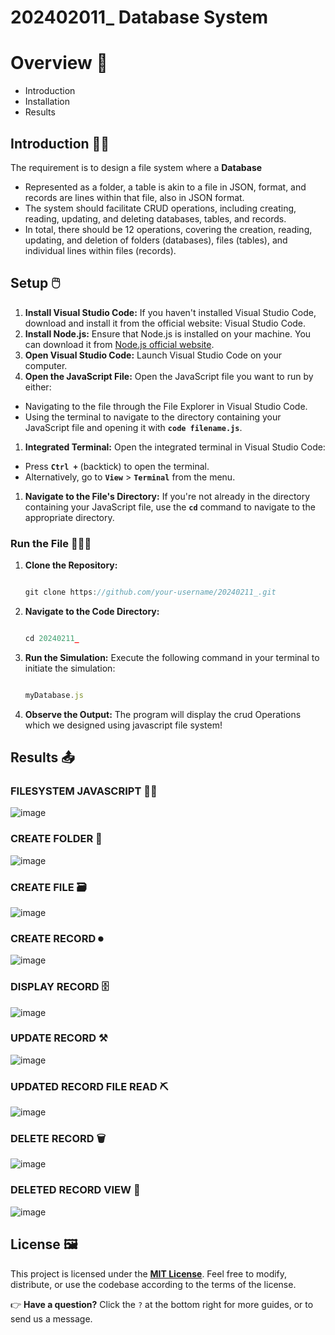# 202402011_ Database System

# Overview 📜

- Introduction
- Installation
- Results

## Introduction 🧑‍🔧

The requirement is to design a file system where a **Database**

- Represented as a folder, a table is akin to a file in JSON, format, and records are lines within that file, also in JSON format.
- The system should facilitate CRUD operations, including creating, reading, updating, and deleting databases, tables, and records.
- In total, there should be 12 operations, covering the creation, reading, updating, and deletion of folders (databases), files (tables), and individual lines within files (records).

## Setup 🖱️

1. **Install Visual Studio Code:**
If you haven't installed Visual Studio Code, download and install it from the official website: Visual Studio Code.
2. **Install Node.js:**
Ensure that Node.js is installed on your machine. You can download it from [Node.js official website](https://nodejs.org/).
3. **Open Visual Studio Code:**
Launch Visual Studio Code on your computer.
4. **Open the JavaScript File:**
Open the JavaScript file you want to run by either:
- Navigating to the file through the File Explorer in Visual Studio Code.
- Using the terminal to navigate to the directory containing your JavaScript file and opening it with **`code filename.js`**.
1. **Integrated Terminal:**
Open the integrated terminal in Visual Studio Code:
- Press **`Ctrl +`** (backtick) to open the terminal.
- Alternatively, go to **`View`** > **`Terminal`** from the menu.
1. **Navigate to the File's Directory:**
If you're not already in the directory containing your JavaScript file, use the **`cd`** command to navigate to the appropriate directory.

### Run the File 👩🏻‍💻

1. **Clone the Repository:**
    
    ```jsx
    
    git clone https://github.com/your-username/20240211_.git
    
    ```
    
2. **Navigate to the Code Directory:**
    
    ```jsx
    
    cd 20240211_
    
    ```
    
3. **Run the Simulation:**
Execute the following command in your terminal to initiate the simulation:
    
    ```jsx
    
    myDatabase.js
    
    ```
    
4. **Observe the Output:**
The program will display the crud Operations which we designed using javascript file system!

## Results 📤

### FILESYSTEM JAVASCRIPT 👨‍💻
![image](https://github.com/deshmukharya/20240216_decoupled_express/assets/77586492/e172ec18-39cd-4bc9-97bb-e82d2946159e)

### CREATE FOLDER 📁
![image](https://github.com/deshmukharya/20240216_decoupled_express/assets/77586492/1def0153-2292-4291-876d-170de2c56d50)

### CREATE FILE 🗃
![image](https://github.com/deshmukharya/20240216_decoupled_express/assets/77586492/45d36199-74d0-44d6-96de-6b58b0ea5172)

### CREATE RECORD ⏺
![image](https://github.com/deshmukharya/20240216_decoupled_express/assets/77586492/1ad00a7e-745e-4d42-b9d2-ef29f69fb545)

### DISPLAY RECORD 🗄
![image](https://github.com/deshmukharya/20240216_decoupled_express/assets/77586492/9d655b9c-06ce-4e53-b7d3-32a73019685c)

### UPDATE RECORD ⚒
![image](https://github.com/deshmukharya/20240216_decoupled_express/assets/77586492/8cab8fe9-4156-4c24-a03f-bf2c3893938d)

### UPDATED RECORD FILE READ ⛏
![image](https://github.com/deshmukharya/20240216_decoupled_express/assets/77586492/8cab8fe9-4156-4c24-a03f-bf2c3893938d)

### DELETE RECORD 🗑
![image](https://github.com/deshmukharya/20240216_decoupled_express/assets/77586492/773d0583-7609-4295-9ac1-1a18ea739261)

### DELETED RECORD VIEW 🧺
![image](https://github.com/deshmukharya/20240216_decoupled_express/assets/77586492/c62bddd8-229d-4f62-8e79-3654cbec4c91)

## License 🖼️

This project is licensed under the **[MIT License](https://chat.openai.com/c/LICENSE)**. Feel free to modify, distribute, or use the codebase according to the terms of the license.

👉 **Have a question?** Click the `?` at the bottom right for more guides, or to send us a message.
